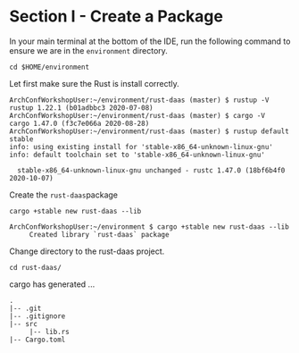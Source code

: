 # Section I - Create a Package

In your main terminal at the bottom of the IDE, run the following command to ensure we are in the `environment` directory.

```text
cd $HOME/environment
```

Let first make sure the Rust is install correctly.

```text
ArchConfWorkshopUser:~/environment/rust-daas (master) $ rustup -V
rustup 1.22.1 (b01adbbc3 2020-07-08)
ArchConfWorkshopUser:~/environment/rust-daas (master) $ cargo -V
cargo 1.47.0 (f3c7e066a 2020-08-28)
ArchConfWorkshopUser:~/environment/rust-daas (master) $ rustup default stable
info: using existing install for 'stable-x86_64-unknown-linux-gnu'
info: default toolchain set to 'stable-x86_64-unknown-linux-gnu'

  stable-x86_64-unknown-linux-gnu unchanged - rustc 1.47.0 (18bf6b4f0 2020-10-07)
```

Create the `rust-daas`package

```text
cargo +stable new rust-daas --lib
```

```text
ArchConfWorkshopUser:~/environment $ cargo +stable new rust-daas --lib
     Created library `rust-daas` package
```

Change directory to the rust-daas project.

```text
cd rust-daas/
```

cargo has generated ...

```text
.
|-- .git
|-- .gitignore
|-- src
     |-- lib.rs
|-- Cargo.toml
```

